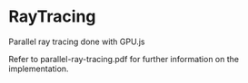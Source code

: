 # RayTracing
Parallel ray tracing done with GPU.js

Refer to parallel-ray-tracing.pdf for further information on the implementation.
